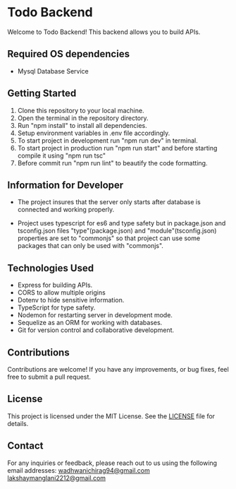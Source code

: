 # Todo Backend

Welcome to Todo Backend! This backend allows you to build APIs.

<!-- ## Live Demo

Check out the live demo of Todo on Netlify: [Todo Live Demo](https://your-link) -->

<!-- ## Frontend Repository

Check out the frontend repository for this project on Github: [Todo Reopsitory](https://github.com/your-link) -->

## Required OS dependencies

- Mysql Database Service

## Getting Started

1. Clone this repository to your local machine.
2. Open the terminal in the repository directory.
3. Run "npm install" to install all dependencies.
4. Setup environment variables in .env file accordingly.
5. To start project in development run "npm run dev" in terminal.
6. To start project in production run "npm run start" and before starting compile it using "npm run tsc"
7. Before commit run "npm run lint" to beautify the code formatting.

## Information for Developer

- The project insures that the server only starts after database is connected and working properly.

- Project uses typescript for es6 and type safety but in package.json and tsconfig.json files "type"(package.json) and "module"(tsconfig.json) properties are set to "commonjs" so that project can use some packages that can only be used with "commonjs".

## Technologies Used

- Express for building APIs.
- CORS to allow multiple origins
- Dotenv to hide sensitive information.
- TypeScript for type safety.
- Nodemon for restarting server in development mode.
- Sequelize as an ORM for working with databases.
- Git for version control and collaborative development.

## Contributions

Contributions are welcome! If you have any improvements, or bug fixes, feel free to submit a pull request.

## License

This project is licensed under the MIT License. See the [LICENSE](./LICENSE) file for details.

## Contact

For any inquiries or feedback, please reach out to us using the following email addresses:
[wadhwanichirag94@gmail.com](mailto:wadhwanichirag94@gmail.com)
[lakshaymanglani2212@gmail.com](mailto:lakshaymanglani2212@gmail.com)
